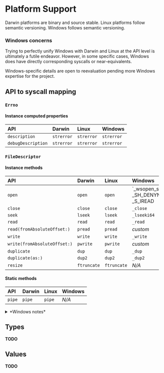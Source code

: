 
# Platform Support

Darwin platforms are binary and source stable. Linux platforms follow semantic versioning. Windows follows semantic versioning.

### Windows concerns

Trying to perfectly unify Windows with Darwin and Linux at the API level is ultimately a futile endeavor. However, in some specific cases, Windows does have directly corresponding syscalls or near-equivalents.

Windows-specific details are open to reevaluation pending more Windows expertise for the project.


## API to syscall mapping

### `Errno`

#### Instance computed properties

| API                | Darwin     | Linux      | Windows    |
|:-------------------|:-----------|:-----------|:-----------|
| `description`      | `strerror` | `strerror` | `strerror` |
| `debugDescription` | `strerror` | `strerror` | `strerror` |


### `FileDescriptor`

#### Instance methods

| API                          | Darwin      | Linux       | Windows                                            |
|:-----------------------------|:------------|:------------|:---------------------------------------------------|
| `open`                       | `open`      | `open`      | `_wsopen_s(..., _SH_DENYNO, _S_IREAD | _S_IWRITE)` |
| `close`                      | `close`     | `close`     | `_close`                                           |
| `seek`                       | `lseek`     | `lseek`     | `_lseeki64`                                        |
| `read`                       | `read`      | `read`      | `_read`                                            |
| `read(fromAbsoluteOffset:)`  | `pread`     | `pread`     | *custom*                                           |
| `write`                      | `write`     | `write`     | `_write`                                           |
| `write(fromAbsoluteOffset:)` | `pwrite`    | `pwrite`    | *custom*                                           |
| `duplicate`                  | `dup`       | `dup`       | `_dup`                                             |
| `duplicate(as:)`             | `dup2`      | `dup2`      | `_dup2`                                            |
| `resize`                     | `ftruncate` | `ftruncate` | *N/A*                                              |


#### Static methods

| API    | Darwin | Linux  | Windows |
|:-------|:-------|:-------|:--------|
| `pipe` | `pipe` | `pipe` | *N/A*   |

<details><summary>*Windows notes*</summary>

Windows has custom implementations for reading from or writing to an absolute offset within a file.

File resizing and pipes are not available on Windows at this point.

</details>


## **Types**

**TODO**

## **Values**

**TODO**





